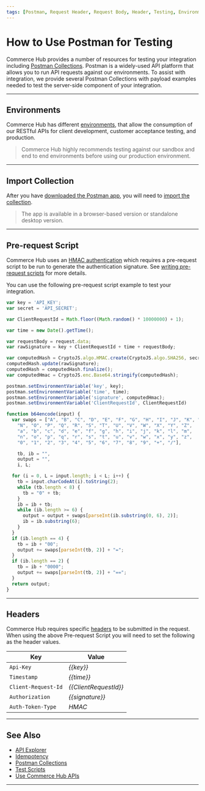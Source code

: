 ```yaml
---
tags: [Postman, Request Header, Request Body, Header, Testing, Environments]
---
```


# How to Use Postman for Testing

Commerce Hub provides a number of resources for testing your integration including [Postman Collections](?path=docs/Resources/Resources.md). Postman is a widely-used API platform that allows you to run API requests against our environments. To assist with integration, we provide several Postman Collections with payload examples needed to test the server-side component of your integration.

---

## Environments

Commerce Hub has different [environments](?path=(?path=docs/Resources/API-Documents/Use-Our-APIs.md)), that allow the consumption of our RESTful APIs for client development, customer acceptance testing, and production.

<!-- theme: warning -->
> Commerce Hub highly recommends testing against our sandbox and end to end environments before using our production environment.

---

## Import Collection

After you have [downloaded the Postman app](https://www.postman.com/downloads/), you will need to [import the collection](?path=https://learning.postman.com/docs/getting-started/importing-and-exporting/importing-and-exporting-overview/).

<!-- theme: info -->
> The app is available in a browser-based version or standalone desktop version.

---

## Pre-request Script

Commerce Hub uses an [HMAC authentication](?path=docs/Resources/API-Documents/Authentication-Header.md) which requires a pre-request script to be run to generate the authentication signature. See [writing pre-request scripts](https://learning.postman.com/docs/writing-scripts/pre-request-scripts/) for more details.

<!--
type: tab
titles: Example
-->

You can use the following pre-request script example to test your integration.

```javascript
var key = 'API_KEY';
var secret = 'API_SECRET';

var ClientRequestId = Math.floor((Math.random() * 10000000) + 1);

var time = new Date().getTime();

var requestBody = request.data;
var rawSignature = key + ClientRequestId + time + requestBody;

var computedHash = CryptoJS.algo.HMAC.create(CryptoJS.algo.SHA256, secret.toString());
computedHash.update(rawSignature);
computedHash = computedHash.finalize();
var computedHmac = CryptoJS.enc.Base64.stringify(computedHash);

postman.setEnvironmentVariable('key', key);
postman.setEnvironmentVariable('time', time);
postman.setEnvironmentVariable('signature', computedHmac);
postman.setEnvironmentVariable('ClientRequestId', ClientRequestId)

function b64encode(input) {
  var swaps = ["A", "B", "C", "D", "E", "F", "G", "H", "I", "J", "K", "L", "M",
    "N", "O", "P", "Q", "R", "S", "T", "U", "V", "W", "X", "Y", "Z",
    "a", "b", "c", "d", "e", "f", "g", "h", "i", "j", "k", "l", "m",
    "n", "o", "p", "q", "r", "s", "t", "u", "v", "w", "x", "y", "z",
    "0", "1", "2", "3", "4", "5", "6", "7", "8", "9", "+", "/"],

    tb, ib = "",
    output = "",
    i, L;

  for (i = 0, L = input.length; i < L; i++) {
    tb = input.charCodeAt(i).toString(2);
    while (tb.length < 8) {
      tb = "0" + tb;
    }
    ib = ib + tb;
    while (ib.length >= 6) {
      output = output + swaps[parseInt(ib.substring(0, 6), 2)];
      ib = ib.substring(6);
    }
  }
  if (ib.length == 4) {
    tb = ib + "00";
    output += swaps[parseInt(tb, 2)] + "=";
  }
  if (ib.length == 2) {
    tb = ib + "0000";
    output += swaps[parseInt(tb, 2)] + "==";
  }
  return output;
}
```

<!-- type: tab-end -->

---

## Headers

Commerce Hub requires specific [headers](?path=docs/Resources/API-Documents/Use-Our-APIs.md) to be submitted in the request. When using the above Pre-request Script you will need to set the following as the header values.

| Key | Value |
| --- | ----- |
| `Api-Key` | *{{key}}* |
| `Timestamp` | *{{time}}* |
| `Client-Request-Id` | *{{ClientRequestId}}* |
| `Authorization` | *{{signature}}* |
| `Auth-Token-Type` | *HMAC* |

---

## See Also

- [API Explorer](../api/?type=post&path=/payments/v1/charges)
- [Idempotency](?path=docs/Resources/Guides/Idempotency.md)
- [Postman Collections](?path=docs/Resources/Resources.md)
- [Test Scripts](?path=docs/Resources/Guides/Testing/Test-Scripts/Test-Scripts.md)
- [Use Commerce Hub APIs](?path=docs/Resources/API-Documents/Use-Our-APIs.md)

---
